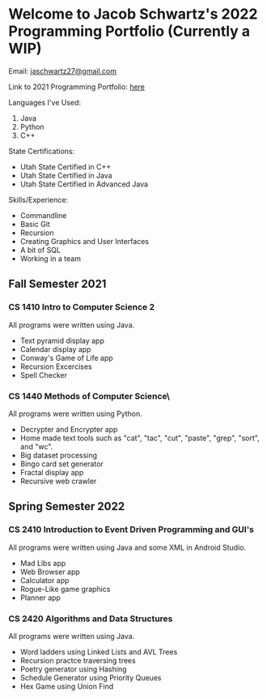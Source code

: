 # Welcome to Jacob Schwartz's 2022 Programming Portfolio (Currently a WIP)

Email: jaschwartz27@gmail.com

Link to 2021 Programming Portfolio: [here](https://bamboo72.github.io/2021-Programming-Portfolio/)

Languages I've Used:
1. Java
2. Python
3. C++

State Certifications: 
* Utah State Certified in C++
* Utah State Certified in Java
* Utah State Certified in Advanced Java

Skills/Experience:
* Commandline
* Basic Git
* Recursion
* Creating Graphics and User Interfaces
* A bit of SQL
* Working in a team

## Fall Semester 2021
### CS 1410 Intro to Computer Science 2
All programs were written using Java.
- Text pyramid display app
- Calendar display app
- Conway's Game of Life app
- Recursion Excercises
- Spell Checker

### CS 1440 Methods of Computer Science\
All programs were written using Python.
- Decrypter and Encrypter app
- Home made text tools such as "cat", "tac", "cut", "paste", "grep", "sort", and "wc".
- Big dataset processing
- Bingo card set generator
- Fractal display app
- Recursive web crawler

## Spring Semester 2022
### CS 2410 Introduction to Event Driven Programming and GUI's
All programs were written using Java and some XML in Android Studio.
- Mad Libs app
- Web Browser app
- Calculator app
- Rogue-Like game graphics
- Planner app

### CS 2420 Algorithms and Data Structures
All programs were written using Java.
- Word ladders using Linked Lists and AVL Trees
- Recursion practce traversing trees
- Poetry generator using Hashing
- Schedule Generator using Priority Queues
- Hex Game using Union Find
